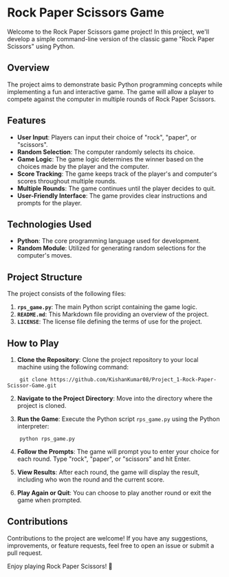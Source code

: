 # Rock Paper Scissors Game

Welcome to the Rock Paper Scissors game project! In this project, we'll develop a simple command-line version of the classic game "Rock Paper Scissors" using Python.

## Overview

The project aims to demonstrate basic Python programming concepts while implementing a fun and interactive game. The game will allow a player to compete against the computer in multiple rounds of Rock Paper Scissors.

## Features

- **User Input**: Players can input their choice of "rock", "paper", or "scissors".
- **Random Selection**: The computer randomly selects its choice.
- **Game Logic**: The game logic determines the winner based on the choices made by the player and the computer.
- **Score Tracking**: The game keeps track of the player's and computer's scores throughout multiple rounds.
- **Multiple Rounds**: The game continues until the player decides to quit.
- **User-Friendly Interface**: The game provides clear instructions and prompts for the player.

## Technologies Used

- **Python**: The core programming language used for development.
- **Random Module**: Utilized for generating random selections for the computer's moves.

## Project Structure

The project consists of the following files:

1. **`rps_game.py`**: The main Python script containing the game logic.
2. **`README.md`**: This Markdown file providing an overview of the project.
3. **`LICENSE`**: The license file defining the terms of use for the project.

## How to Play

1. **Clone the Repository**: Clone the project repository to your local machine using the following command:

```
    git clone https://github.com/KishanKumar08/Project_1-Rock-Paper-Scissor-Game.git
```


2. **Navigate to the Project Directory**: Move into the directory where the project is cloned.

3. **Run the Game**: Execute the Python script `rps_game.py` using the Python interpreter:

```
    python rps_game.py
```

4. **Follow the Prompts**: The game will prompt you to enter your choice for each round. Type "rock", "paper", or "scissors" and hit Enter.

5. **View Results**: After each round, the game will display the result, including who won the round and the current score.

6. **Play Again or Quit**: You can choose to play another round or exit the game when prompted.

## Contributions

Contributions to the project are welcome! If you have any suggestions, improvements, or feature requests, feel free to open an issue or submit a pull request.


Enjoy playing Rock Paper Scissors! 🎉
